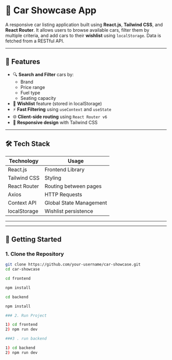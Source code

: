 # 🚗 Car Showcase App

A responsive car listing application built using **React.js**, **Tailwind CSS**, and **React Router**. It allows users to browse available cars, filter them by multiple criteria, and add cars to their **wishlist** using `localStorage`. Data is fetched from a RESTful API.

---

## 🔧 Features

- 🔍 **Search and Filter** cars by:
  - Brand
  - Price range
  - Fuel type
  - Seating capacity
- 💖 **Wishlist** feature (stored in localStorage)
- ⚡ **Fast Filtering** using `useContext` and `useState`
- 🌐 **Client-side routing** using `React Router v6`
- 🎨 **Responsive design** with Tailwind CSS

---

## 🛠 Tech Stack

| Technology     | Usage                            |
|----------------|----------------------------------|
| React.js       | Frontend Library                 |
| Tailwind CSS   | Styling                          |
| React Router   | Routing between pages            |
| Axios          | HTTP Requests                    |
| Context API    | Global State Management          |
| localStorage   | Wishlist persistence             |

---


---

## 🚀 Getting Started

### 1. Clone the Repository

```bash
git clone https://github.com/your-username/car-showcase.git
cd car-showcase

cd frontend

npm install

cd backend

npm install

### 2. Run Project

1) cd frontend
2) npm run dev

###3 . run backend

1) cd backend
2) npm run dev


